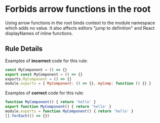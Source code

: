 # Forbids arrow functions in the root

Using arrow functions in the root binds context to the module namespace which adds no value.
It also affects editors "jump to definition" and React displayNames of inline functions.

## Rule Details

Examples of **incorrect** code for this rule:

```js
const MyComponent = () => {}
export const MyComponent = () => {}
exports.MyComponent = () => {}
module.exports = { MyComponent: () => {}, myComp: function () {} }
```

Examples of **correct** code for this rule:

```js
function MyComponent() { return 'hello' }
export function MyComponent() { return 'hello' }
module.exports = function MyComponent() { return 'hello' }
[].forEach(() => {})
```
